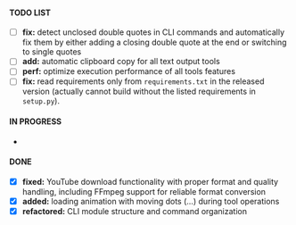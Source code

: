 #### TODO LIST

- [ ] **fix:** detect unclosed double quotes in CLI commands and automatically fix them by either adding a closing double quote at the end or switching to single quotes
- [ ] **add:** automatic clipboard copy for all text output tools
- [ ] **perf:** optimize execution performance of all tools features
- [ ] **fix:** read requirements only from `requirements.txt` in the released version (actually cannot build without the listed requirements in `setup.py`).

#### IN PROGRESS

-

#### DONE

- [x] **fixed:** YouTube download functionality with proper format and quality handling, including FFmpeg support for reliable format conversion
- [x] **added:** loading animation with moving dots (...) during tool operations
- [x] **refactored:** CLI module structure and command organization
